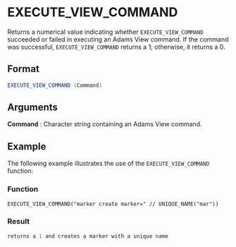 # EXECUTE_VIEW_COMMAND

Returns a numerical value indicating whether `EXECUTE_VIEW_COMMAND` succeeded or failed in executing 
an Adams View command. If the command was successful, `EXECUTE_VIEW_COMMAND` returns a 1; otherwise, 
it returns a 0.



## Format
```java
EXECUTE_VIEW_COMMAND (Command)
```

## Arguments
 
**Command**
: Character string containing an Adams View command.

## Example
The following example illustrates the use of the `EXECUTE_VIEW_COMMAND` function:

### Function
```shell
EXECUTE_VIEW_COMMAND("marker create marker=" // UNIQUE_NAME("mar"))
```

### Result
```java
returns a 1 and creates a marker with a unique name
```
